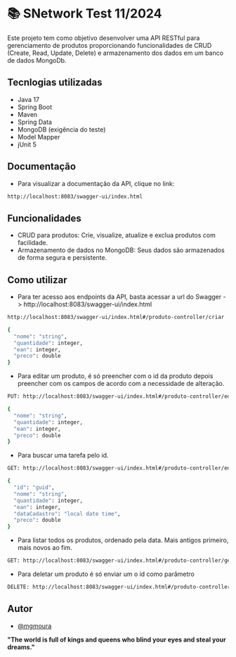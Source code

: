 # 📚 SNetwork Test 11/2024
Este projeto tem como objetivo desenvolver uma API RESTful para gerenciamento de produtos proporcionando funcionalidades de CRUD (Create, Read, Update, Delete) e armazenamento dos dados em um banco de dados MongoDb.

## Tecnlogias utilizadas
- Java 17
- Spring Boot
- Maven
- Spring Data
- MongoDB (exigência do teste)
- Model Mapper
- jUnit 5

## Documentação
- Para visualizar a documentação da API, clique no link:

```bash 
http://localhost:8083/swagger-ui/index.html
```

## Funcionalidades

- CRUD para produtos:
Crie, visualize, atualize e exclua produtos com facilidade.
- Armazenamento de dados no MongoDB:
Seus dados são armazenados de forma segura e persistente.

## Como utilizar
- Para ter acesso aos endpoints da API, basta acessar a url do Swagger -> http://localhost:8083/swagger-ui/index.html
```bash
http://localhost:8083/swagger-ui/index.html#/produto-controller/criar

{
  "nome": "string",
  "quantidade": integer,
  "ean": integer,
  "preco": double
}
```

- Para editar um produto, é só preencher com o id da produto depois preencher com os campos de acordo com a necessidade de alteração.

```bash
PUT: http://localhost:8083/swagger-ui/index.html#/produto-controller/editar

{
  "nome": "string",
  "quantidade": integer,
  "ean": integer,
  "preco": double
}
```

- Para buscar uma tarefa pelo id.

```bash
GET: http://localhost:8083/swagger-ui/index.html#/produto-controller/editar

{
  "id": "guid",
  "nome": "string",
  "quantidade": integer,
  "ean": integer,
  "dataCadastro": "local date time",
  "preco": double
}
```

- Para listar todos os produtos, ordenado pela data. Mais antigos primeiro, mais novos ao fim.

```bash
GET: http://localhost:8083/swagger-ui/index.html#/produto-controller/getAll

```

- Para deletar um produto é só enviar um o id como parâmetro
```bash
DELETE: http://localhost:8083/swagger-ui/index.html#/produto-controller/delete

```

## Autor 
- [@mgmoura](https://www.instagram.com/mgmoura/)


**"The world is full of kings and queens who blind your eyes and steal your dreams."**
